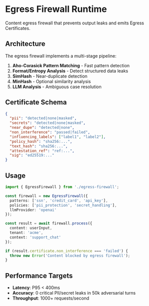 # Egress Firewall Runtime

Content egress firewall that prevents output leaks and emits Egress Certificates.

## Architecture

The egress firewall implements a multi-stage pipeline:

1. **Aho-Corasick Pattern Matching** - Fast pattern detection
2. **Format/Entropy Analysis** - Detect structured data leaks
3. **SimHash** - Near-duplicate detection
4. **MinHash** - Optional similarity analysis
5. **LLM Analysis** - Ambiguous case resolution

## Certificate Schema

```json
{
  "pii": "detected|none|masked",
  "secrets": "detected|none|masked", 
  "near_dupe": "detected|none",
  "non_interference": "passed|failed",
  "influencing_labels": ["label1", "label2"],
  "policy_hash": "sha256:...",
  "text_hash": "sha256:...",
  "attestation_ref": "ref:...",
  "sig": "ed25519:..."
}
```

## Usage

```typescript
import { EgressFirewall } from './egress-firewall';

const firewall = new EgressFirewall({
  patterns: ['ssn', 'credit_card', 'api_key'],
  policies: ['pii_protection', 'secret_handling'],
  llmProvider: 'openai'
});

const result = await firewall.process({
  content: userInput,
  tenant: 'acme',
  context: 'support_chat'
});

if (result.certificate.non_interference === 'failed') {
  throw new Error('Content blocked by egress firewall');
}
```

## Performance Targets

- **Latency**: P95 < 400ms
- **Accuracy**: 0 critical PII/secret leaks in 50k adversarial turns
- **Throughput**: 1000+ requests/second
